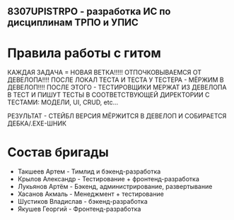 ## 8307UPISTRPO - разработка ИС по дисциплинам ТРПО и УПИС
# Правила работы с гитом 
КАЖДАЯ ЗАДАЧА = НОВАЯ ВЕТКА!!!!!
ОТПОЧКОВЫВАЕМСЯ ОТ ДЕВЕЛОПА!!!!
ПОСЛЕ ЛОКАЛ ТЕСТА И ТЕСТА У ТЕСТЕРА - МЁРЖИМ В ДЕВЕЛОП!!!!
ПОСЛЕ ЭТОГО - ТЕСТИРОВЩИКИ МЕРЖАТ ИЗ ДЕВЕЛОПА В ТЕСТ И ПИШУТ ТЕСТЫ В 
СООТВЕТСТВУЮЩЕЙ ДИРЕКТОРИИ С ТЕСТАМИ: МОДЕЛИ, UI, CRUD, etc...

РЕЗУЛЬТАТ - СТЕЙБЛ ВЕРСИЯ МЁРЖИТСЯ В ДЕВЕЛОП И СОБИРАЕТСЯ ДЕБКА/.EXE-ШНИК

# Состав бригады
- Такшеев Артем - Тимлид и бэкенд-разработка
- Крылов Александр - Тестирование + фронтенд-разработка
- Лукьянов Артём - Бэкенд, администрирование, развертывание
- Хасанов Акмаль - Менеджмент + тестирование
- Шустиков Владислав - бэкенд-разработка
- Якушев Георгий - Фронтенд-разработка
